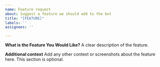 ```yaml
---
name: Feature request
about: Suggest a feature we should add to the bot
title: "[FEATURE]"
labels: ''
assignees: ''

---
```


**What is the Feature You Would Like?**
A clear description of the feature.

**Additional context**
Add any other context or screenshots about the feature here. This section is optional.
